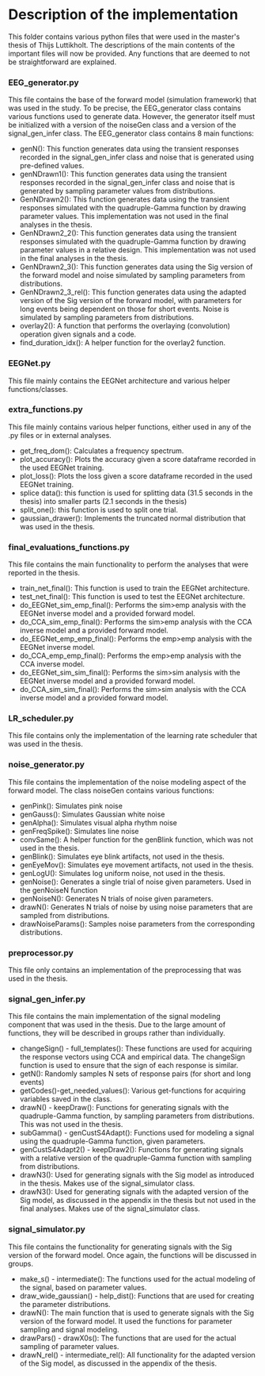 # Description of the implementation

This folder contains various python files that were used in the master's thesis of Thijs Luttikholt. The descriptions of the main contents of the important files will now be provided. Any functions that are deemed to not be straightforward are explained. 

### EEG_generator.py

This file contains the base of the forward model (simulation framework) that was used in the study. To be precise, the EEG_generator class contains various functions used to generate data. However, the generator itself must be initialized with a version of the noiseGen class and a version of the signal_gen_infer class. The EEG_generator class contains 8 main functions:

- genN(): This function generates data using the transient responses recorded in the signal_gen_infer class and noise that is generated using pre-defined values.
- genNDrawn1(): This function generates data using the transient responses recorded in the signal_gen_infer class and noise that is generated by sampling parameter values from distributions.
- GenNDrawn2(): This function generates data using the transient responses simulated with the quadruple-Gamma function by drawing parameter values. This implementation was not used in the final analyses in the thesis. 
- GenNDrawn2_2(): This function generates data using the transient responses simulated with the quadruple-Gamma function by drawing parameter values in a relative design. This implementation was not used in the final analyses in the thesis. 
- GenNDrawn2_3(): This function generates data using the Sig version of the forward model and noise simulated by sampling parameters from distributions. 
- GenNDrawn2_3_rel(): This function generates data using the adapted version of the Sig version of the forward model, with parameters for long events being dependent on those for short events. Noise is simulated by sampling parameters from distributions. 
- overlay2(): A function that performs the overlaying (convolution) operation given signals and a code.
- find_duration_idx(): A helper function for the overlay2 function.

### EEGNet.py

This file mainly contains the EEGNet architecture and various helper functions/classes. 

### extra_functions.py

This file mainly contains various helper functions, either used in any of the .py files or in external analyses. 

- get_freq_dom(): Calculates a frequency spectrum.
- plot_accuracy(): Plots the accuracy given a score dataframe recorded in the used EEGNet training.
- plot_loss(): Plots the loss given a score dataframe recorded in the used EEGNet training.
- splice data(): this function is used for splitting data (31.5 seconds in the thesis) into smaller parts (2.1 seconds in the thesis)
- split_one(): this function is used to split one trial. 
- gaussian_drawer(): Implements the truncated normal distribution that was used in the thesis.

### final_evaluations_functions.py

This file contains the main functionality to perform the analyses that were reported in the thesis. 

- train_net_final(): This function is used to train the EEGNet architecture.
- test_net_final(): This function is used to test the EEGNet architecture.
- do_EEGNet_sim_emp_final(): Performs the sim>emp analysis with the EEGNet inverse model and a provided forward model. 
- do_CCA_sim_emp_final(): Performs the sim>emp analysis with the CCA inverse model and a provided forward model.
- do_EEGNet_emp_emp_final(): Performs the emp>emp analysis with the EEGNet inverse model. 
- do_CCA_emp_emp_final(): Performs the emp>emp analysis with the CCA inverse model.
- do_EEGNet_sim_sim_final(): Performs the sim>sim analysis with the EEGNet inverse model and a provided forward model. 
- do_CCA_sim_sim_final(): Performs the sim>sim analysis with the CCA inverse model and a provided forward model.

### LR_scheduler.py

This file contains only the implementation of the learning rate scheduler that was used in the thesis. 

### noise_generator.py

This file contains the implementation of the noise modeling aspect of the forward model. The class noiseGen contains various functions: 

- genPink(): Simulates pink noise
- genGauss(): Simulates Gaussian white noise
- genAlpha(): Simulates visual alpha rhythm noise
- genFreqSpike(): Simulates line noise
- convSame(): A helper function for the genBlink function, which was not used in the thesis. 
- genBlink(): Simulates eye blink artifacts, not used in the thesis.
- genEyeMov(): Simulates eye movement artifacts, not used in the thesis.
- genLogU(): Simulates log uniform noise, not used in the thesis.
- genNoise(): Generates a single trial of noise given parameters. Used in the genNoiseN function
- genNoiseN(): Generates N trials of noise given parameters.
- drawN(): Generates N trials of noise by using noise parameters that are sampled from distributions.
- drawNoiseParams(): Samples noise parameters from the corresponding distributions.

### preprocessor.py

This file only contains an implementation of the preprocessing that was used in the thesis. 

### signal_gen_infer.py

This file contains the main implementation of the signal modeling component that was used in the thesis. Due to the large amount of functions, they will be described in groups rather than individually. 

- changeSign() - full_templates(): These functions are used for acquiring the response vectors using CCA and empirical data. The changeSign function is used to ensure that the sign of each response is similar. 
- getN(): Randomly samples N sets of response pairs (for short and long events)
- getCodes()-get_needed_values(): Various get-functions for acquiring variables saved in the class. 
- drawN() - keepDraw(): Functions for generating signals with the quadruple-Gamma function, by sampling parameters from distributions. This was not used in the thesis.
- subGamma() - genCustS4Adapt(): Functions used for modeling a signal using the quadruple-Gamma function, given parameters. 
- genCustS4Adapt2() - keepDraw2(): Functions for generating signals with a relative version of the quadruple-Gamma function with sampling from distributions.
- drawN3(): Used for generating signals with the Sig model as introduced in the thesis. Makes use of the signal_simulator class.
- drawN3(): Used for generating signals with the adapted version of the Sig model, as discussed in the appendix in the thesis but not used in the final analyses. Makes use of the signal_simulator class.

### signal_simulator.py

This file contains the functionality for generating signals with the Sig version of the forward model. Once again, the functions will be discussed in groups. 

- make_s() - intermediate(): The functions used for the actual modeling of the signal, based on parameter values. 
- draw_wide_gaussian() - help_dist(): Functions that are used for creating the parameter distributions.
- drawN(): The main function that is used to generate signals with the Sig version of the forward model. It used the functions for parameter sampling and signal modeling. 
- drawPars() - drawX0s(): The functions that are used for the actual sampling of parameter values.
- drawN_rel() - intermediate_rel(): All functionality for the adapted version of the Sig model, as discussed in the appendix of the thesis. 